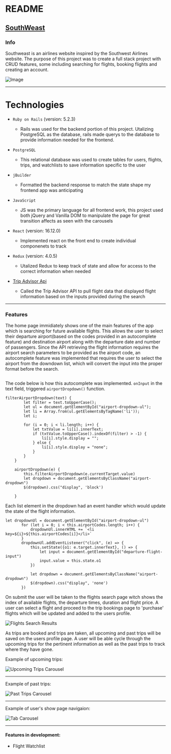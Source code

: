 # README

## [SouthWeast](https://southweast.herokuapp.com/)

###  Info

Southweast is an airlines website inspired by the Southwest Airlines website. The purpose of this project was to create a full stack project with CRUD features, some including searching for flights, booking flights and creating an account.

![Image](https://github.com/mkochalko/southweast/blob/master/app/assets/images/home_page.png "Booking Search")

------------

# Technologies 

* `Ruby on Rails` (version: 5.2.3)
	* Rails was used for the backend portion of this project. Utalizing PostgreSQL as the database, rails made querys to 		the database to provide information needed for the frontend. 

* `PostgreSQL` 
	* This relational database was used to create tables for users, flights, trips, and watchlists to save information 		specific to the user

* `jBuilder`
	* Formatted the backend response to match the state shape my frontend app was anticipating

* `JavaScript` 
	* JS was the primary language for all frontend work, this project used both jQuery and Vanilla DOM to manipulate the 		page for great transition affects as seen with the carousels

* `React` (version: 16.12.0)
	* Implemented react on the front end to create individual componenets to track  

* `Redux` (version: 4.0.5)
	* Utalized Redux to keep track of state and allow for access to the correct information when needed

* [Trip Advisor Api](https://rapidapi.com/apidojo/api/tripadvisor1/endpoints)
	* Called the Trip Advisor API to pull flight data that displayed flight information based on the inputs provided 		during the search


------------


### Features

The home page immidiately shows one of the main features of the app which is searching for future available flights. This allows the user to select their departure airport(based on the codes provided in an autocomplete feature) and destination airport along with the departure date and number of passengers. Since the API retrieving the flight information requires the airport search parameters to be provided as the airport code, an autocomplete feature was implemented that requires the user to select the airport from the downdown list, which will convert the input into the proper format before the search. 

![]()

The code below is how this autocomplete was implemented. `onInput` in the text field, triggered `airportDropdown()` function. 

```
filterAirportDropdown(text) {
        let filter = text.toUpperCase();
        let ul = document.getElementById("airport-dropdown-ul");
        let li = Array.from(ul.getElementsByTagName('li'));
        let i;

        for (i = 0; i < li.length; i++) {
            let txtValue = li[i].innerText;
            if (txtValue.toUpperCase().indexOf(filter) > -1) {
                li[i].style.display = "";
            } else {
                li[i].style.display = "none";
            }
        }
    }
    
    airportDropdown(e) {
        this.filterAirportDropdown(e.currentTarget.value)
        let dropdown = document.getElementsByClassName("airport-dropdown")
        $(dropdown).css("display", 'block')

    }
 ```
 Each list element in the dropdown had an event handler which would update the state of the flight information.
 
 ```
 let dropdownUl = document.getElementById("airport-dropdown-ul")
        for (let i = 0; i < this.airportCodes.length; i++) {
            dropdownUl.innerHTML += `<li key=${i}>${this.airportCodes[i]}</li>`
        }
        dropdownUl.addEventListener("click", (e) => {
            this.setState({o1: e.target.innerText}, () => {
                let input = document.getElementById("departure-flight-input")
                input.value = this.state.o1
            })

            let dropdown = document.getElementsByClassName("airport-dropdown")
            $(dropdown).css("display", 'none')
        })
```

On submit the user will be taken to the flights search page witch shows the index of available flights, the departure times, duration and flight price. A user can select a flight and proceed to the trip bookings page to 'purchase' flights which will be updated and added to the users profile. 

![](https://github.com/mkochalko/southweast/blob/master/app/assets/images/flight_search.png "Flights Search Results")

As trips are booked and trips are taken, all upcoming and past trips will be saved on the users profile page. A user will be able cycle through the upcoming trips for the pertinent information as well as the past trips to track where they have gone.

Example of upcoming trips:

![](https://github.com/mkochalko/southweast/blob/master/app/assets/images/upcoming_trip_carousel.gif "Upcoming Trips Carousel")

------------


Example of past trips:

![](https://github.com/mkochalko/southweast/blob/master/app/assets/images/past_trip_carousel.gif "Past Trips Carousel")

------------


Example of user's show page navigaion:

![](https://github.com/mkochalko/southweast/blob/master/app/assets/images/trip_tab_carousel.gif "Tab Carousel")



------------

	
#### Features in development: 
* Flight Watchlist
  
